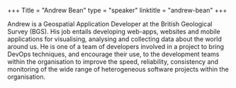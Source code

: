 +++
Title = "Andrew Bean"
type = "speaker"
linktitle = "andrew-bean"
+++

Andrew is a Geospatial Application Developer at the British Geological Survey (BGS).  His job entails developing web-apps, websites and mobile applications for visualising, analysing and collecting data about the world around us.  He is one of a team of developers involved in a project to bring DevOps techniques, and encourage their use, to the development teams within the organisation to improve the speed, reliability, consistency and monitoring of the wide range of heterogeneous software projects within the organisation.
